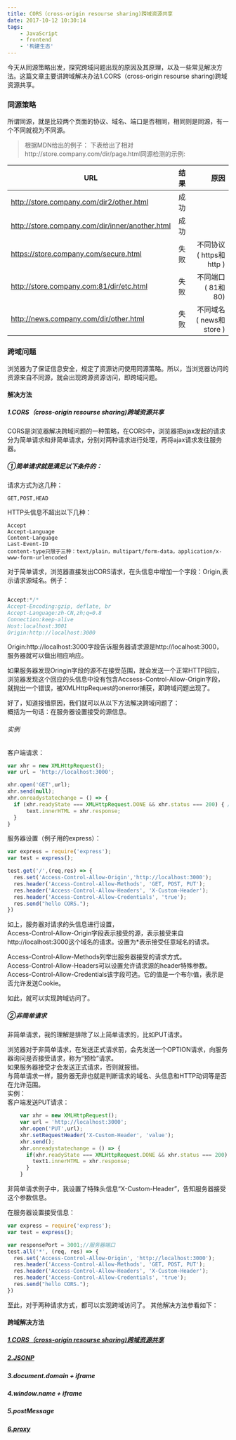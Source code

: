 ```yaml
---
title: CORS（cross-origin resourse sharing)跨域资源共享
date: 2017-10-12 10:30:14
tags:
    - JavaScript
    - frontend
    - '构建生态'
---
```

今天从同源策略出发，探究跨域问题出现的原因及其原理，以及一些常见解决方法。这篇文章主要讲跨域解决办法1.CORS（cross-origin resourse sharing)跨域资源共享。

### 同源策略
所谓同源，就是比较两个页面的协议、域名、端口是否相同，相同则是同源，有一个不同就视为不同源。
>根据MDN给出的例子：
>下表给出了相对http://store.company.com/dir/page.html同源检测的示例:  

| URL       | 结果           | 原因  |
| ------------- |:-------------:| -----:|
| http://store.company.com/dir2/other.html     | 成功 | |
| http://store.company.com/dir/inner/another.html    | 成功      |    |
| https://store.company.com/secure.html | 失败     |    不同协议 ( https和http ) |
| http://store.company.com:81/dir/etc.html      | 失败 | 不同端口 ( 81和80) |
| http://news.company.com/dir/other.html      | 失败      |  不同域名 ( news和store ) |  


### 跨域问题
浏览器为了保证信息安全，规定了资源访问使用同源策略。所以，当浏览器访问的资源来自不同源，就会出现跨源资源访问，即跨域问题。 

#### 解决方法
##### 1.CORS（cross-origin resourse sharing)跨域资源共享
CORS是浏览器解决跨域问题的一种策略，在CORS中，浏览器把ajax发起的请求分为简单请求和非简单请求，分别对两种请求进行处理，再将ajax请求发往服务器。
##### ①简单请求就是满足以下条件的：

请求方式为这几种：
```shell
GET,POST,HEAD
```

HTTP头信息不超出以下几种：

```shell
Accept
Accept-Language
Content-Language
Last-Event-ID
content-type只限于三种：text/plain，multipart/form-data，application/x-www-form-urlencoded

```
对于简单请求，浏览器直接发出CORS请求，在头信息中增加一个字段：Origin,表示请求源域名。例子：
```js

Accept:*/*
Accept-Encoding:gzip, deflate, br
Accept-Language:zh-CN,zh;q=0.8
Connection:keep-alive
Host:localhost:3001
Origin:http://localhost:3000

```
Origin:http://localhost:3000字段告诉服务器请求源是http://localhost:3000，服务器就可以做出相应响应。 

如果服务器发现Oringin字段的源不在接受范围，就会发送一个正常HTTP回应，浏览器发现这个回应的头信息中没有包含Accsess-Control-Allow-Origin字段，就抛出一个错误，被XMLHttpRequest的onerror捕获，即跨域问题出现了。

好了，知道报错原因，我们就可以从以下方法解决跨域问题了：  
概括为一句话：在服务器设置接受的源信息。
###### 实例
客户端请求：
```js
var xhr = new XMLHttpRequest();
var url = 'http://localhost:3000';

xhr.open('GET',url);
xhr.send(null);
xhr.onreadystatechange = () => {
  if (xhr.readyState === XMLHttpRequest.DONE && xhr.status === 200) { // 如果请求成功
      text.innerHTML = xhr.response;
  }
}

```
服务器设置（例子用的express）：
```js
var express = require('express');
var test = express();

test.get('/',(req,res) => {
  res.set('Access-Control-Allow-Origin','http://localhost:3000');
  res.header('Access-Control-Allow-Methods', 'GET, POST, PUT');
  res.header('Access-Control-Allow-Headers', 'X-Custom-Header');
  res.header('Access-Control-Allow-Credentials', 'true');
  res.send("hello CORS.");
})
```
如上，服务器对请求的头信息进行设置，  
Access-Control-Allow-Origin字段表示接受的源，表示接受来自http://localhost:3000这个域名的请求。设置为*表示接受任意域名的请求。

Access-Control-Allow-Methods列举出服务器接受的请求方式。  
Access-Control-Allow-Headers可以设置允许请求源的header特殊参数。  
Access-Control-Allow-Credentials该字段可选。它的值是一个布尔值，表示是否允许发送Cookie。  

如此，就可以实现跨域访问了。
##### ②非简单请求
非简单请求，我的理解是排除了以上简单请求的，比如PUT请求。  

浏览器对于非简单请求，在发送正式请求前，会先发送一个OPTION请求，向服务器询问是否接受请求，称为“预检”请求。  
如果服务器接受才会发送正式请求，否则就报错。  
与简单请求一样，服务器无非也就是判断请求的域名、头信息和HTTP动词等是否在允许范围。  
实例：  
客户端发送PUT请求：
```js
    var xhr = new XMLHttpRequest();
    var url = 'http://localhost:3000';
    xhr.open('PUT',url);
    xhr.setRequestHeader('X-Custom-Header', 'value');
    xhr.send();
    xhr.onreadystatechange = () => {
      if(xhr.readyState === XMLHttpRequest.DONE && xhr.status === 200) {
        text1.innerHTML = xhr.response;
      }
    }
```
非简单请求例子中，我设置了特殊头信息“X-Custom-Header”，告知服务器接受这个参数信息。  

在服务器设置接受信息：  
```js
var express = require('express');
var test = express();

var responsePort = 3001;//服务器端口
test.all('*', (req, res) => {
  res.set('Access-Control-Allow-Origin', 'http://localhost:3000');
  res.header('Access-Control-Allow-Methods', 'GET, POST, PUT');
  res.header('Access-Control-Allow-Headers', 'X-Custom-Header');
  res.header('Access-Control-Allow-Credentials', 'true');
  res.send("hello CORS.");
})
```
至此，对于两种请求方式，都可以实现跨域访问了。
其他解决方法参看如下：  

#### 跨域解决方法
##### [1.CORS（cross-origin resourse sharing)跨域资源共享](https://webharry.github.io/2017/10/23/CORS/)
##### [2.JSONP](https://webharry.github.io/2017/10/24/JSONP/)
##### 3.document.domain + iframe
##### 4.window.name + iframe
##### 5.postMessage
##### [6.proxy](https://webharry.github.io/2017/10/23/proxy/)